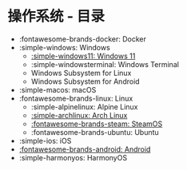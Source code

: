 # 操作系统 - 目录

- :fontawesome-brands-docker: Docker
- :simple-windows: Windows
    - [:simple-windows11: Windows 11](windows/windows11.md)
    - :simple-windowsterminal: Windows Terminal
    - Windows Subsystem for Linux
    - Windows Subsystem for Android
- :simple-macos: macOS
- :fontawesome-brands-linux: Linux
    - :simple-alpinelinux: Alpine Linux
    - [:simple-archlinux: Arch Linux](linux/archlinux.md)
    - [:fontawesome-brands-steam: SteamOS](linux/steamos.md)
    - :fontawesome-brands-ubuntu: Ubuntu
- :simple-ios: iOS
- [:fontawesome-brands-android: Android](android.md)
- :simple-harmonyos: HarmonyOS